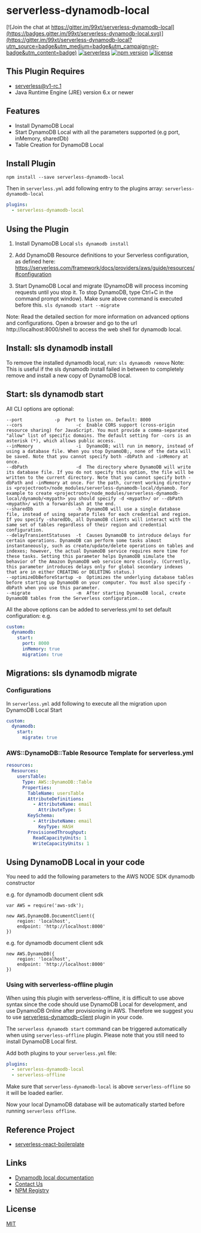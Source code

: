 serverless-dynamodb-local
=================================

[![Join the chat at https://gitter.im/99xt/serverless-dynamodb-local](https://badges.gitter.im/99xt/serverless-dynamodb-local.svg)](https://gitter.im/99xt/serverless-dynamodb-local?utm_source=badge&utm_medium=badge&utm_campaign=pr-badge&utm_content=badge)
[![serverless](http://public.serverless.com/badges/v3.svg)](http://www.serverless.com)
[![npm version](https://badge.fury.io/js/serverless-dynamodb-local.svg)](https://badge.fury.io/js/serverless-dynamodb-local)
[![license](https://img.shields.io/npm/l/serverless-dynamodb-local.svg)](https://www.npmjs.com/package/serverless-dynamodb-local)

## This Plugin Requires
* serverless@v1-rc.1
* Java Runtime Engine (JRE) version 6.x or newer

## Features
* Install DynamoDB Local
* Start DynamoDB Local with all the parameters supported (e.g port, inMemory, sharedDb)
* Table Creation for DynamoDB Local

## Install Plugin
`npm install --save serverless-dynamodb-local`

Then in `serverless.yml` add following entry to the plugins array: `serverless-dynamodb-local`
```yml
plugins:
  - serverless-dynamodb-local
```

## Using the Plugin
1) Install DynamoDB Local
`sls dynamodb install`

2) Add DynamoDB Resource definitions to your Serverless configuration, as defined here: https://serverless.com/framework/docs/providers/aws/guide/resources/#configuration

3) Start DynamoDB Local and migrate (DynamoDB will process incoming requests until you stop it. To stop DynamoDB, type Ctrl+C in the command prompt window). Make sure above command is executed before this.
`sls dynamodb start --migrate`


Note: Read the detailed section for more information on advanced options and configurations. Open a browser and go to the url http://localhost:8000/shell to access the web shell for dynamodb local.

## Install: sls dynamodb install
To remove the installed dynamodb local, run:
`sls dynamodb remove`
Note: This is useful if the sls dynamodb install failed in between to completely remove and install a new copy of DynamoDB local.

## Start: sls dynamodb start
All CLI options are optional:

```
--port  		  -p  Port to listen on. Default: 8000
--cors                    -c  Enable CORS support (cross-origin resource sharing) for JavaScript. You must provide a comma-separated "allow" list of specific domains. The default setting for -cors is an asterisk (*), which allows public access.
--inMemory                -i  DynamoDB; will run in memory, instead of using a database file. When you stop DynamoDB;, none of the data will be saved. Note that you cannot specify both -dbPath and -inMemory at once.
--dbPath                  -d  The directory where DynamoDB will write its database file. If you do not specify this option, the file will be written to the current directory. Note that you cannot specify both -dbPath and -inMemory at once. For the path, current working directory is <projectroot>/node_modules/serverless-dynamodb-local/dynamob. For example to create <projectroot>/node_modules/serverless-dynamodb-local/dynamob/<mypath> you should specify -d <mypath>/ or --dbPath <mypath>/ with a forwardslash at the end.
--sharedDb                -h  DynamoDB will use a single database file, instead of using separate files for each credential and region. If you specify -sharedDb, all DynamoDB clients will interact with the same set of tables regardless of their region and credential configuration.
--delayTransientStatuses  -t  Causes DynamoDB to introduce delays for certain operations. DynamoDB can perform some tasks almost instantaneously, such as create/update/delete operations on tables and indexes; however, the actual DynamoDB service requires more time for these tasks. Setting this parameter helps DynamoDB simulate the behavior of the Amazon DynamoDB web service more closely. (Currently, this parameter introduces delays only for global secondary indexes that are in either CREATING or DELETING status.)
--optimizeDbBeforeStartup -o  Optimizes the underlying database tables before starting up DynamoDB on your computer. You must also specify -dbPath when you use this parameter.
--migrate                 -m  After starting DynamoDB local, create DynamoDB tables from the Serverless configuration..
```

All the above options can be added to serverless.yml to set default configuration: e.g.

```yml
custom:
  dynamodb:
    start:
      port: 8000
      inMemory: true
      migration: true
```

##  Migrations: sls dynamodb migrate
### Configurations
In `serverless.yml` add following to execute all the migration upon DynamoDB Local Start
```yml
custom:
  dynamodb:
    start:
      migrate: true
```
### AWS::DynamoDB::Table Resource Template for serverless.yml
```yml
resources:
  Resources:
    usersTable:
      Type: AWS::DynamoDB::Table
      Properties:
        TableName: usersTable
        AttributeDefinitions:
          - AttributeName: email
            AttributeType: S
        KeySchema:
          - AttributeName: email
            KeyType: HASH
        ProvisionedThroughput:
          ReadCapacityUnits: 1
          WriteCapacityUnits: 1
```

## Using DynamoDB Local in your code
You need to add the following parameters to the AWS NODE SDK dynamodb constructor

e.g. for dynamodb document client sdk
```
var AWS = require('aws-sdk');
```
```
new AWS.DynamoDB.DocumentClient({
    region: 'localhost',
    endpoint: 'http://localhost:8000'
})
```
e.g. for dynamodb document client sdk
```
new AWS.DynamoDB({
    region: 'localhost',
    endpoint: 'http://localhost:8000'
})
```

### Using with serverless-offline plugin
When using this plugin with serverless-offline, it is difficult to use above syntax since the code should use DynamoDB Local for development, and use DynamoDB Online after provisioning in AWS. Therefore we suggest you to use [serverless-dynamodb-client](https://github.com/99xt/serverless-dynamodb-client) plugin in your code.

The `serverless dynamodb start` command can be triggered automatically when using `serverless-offline` plugin.
Please note that you still need to install DynamoDB Local first.

Add both plugins to your `serverless.yml` file:
```yaml
plugins:
  - serverless-dynamodb-local
  - serverless-offline
```

Make sure that `serverless-dynamodb-local` is above `serverless-offline` so it will be loaded earlier.

Now your local DynamoDB database will be automatically started before running `serverless offline`.

## Reference Project
* [serverless-react-boilerplate](https://github.com/99xt/serverless-react-boilerplate)

## Links
* [Dynamodb local documentation](http://docs.aws.amazon.com/amazondynamodb/latest/developerguide/DynamoDBLocal.html)
* [Contact Us](mailto:ashanf@99x.lk)
* [NPM Registry](https://www.npmjs.com/package/serverless-dynamodb-local)

## License
  [MIT](LICENSE)